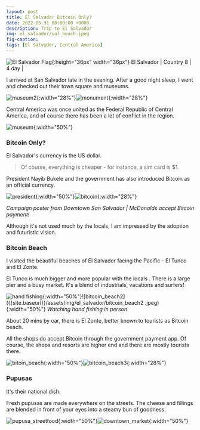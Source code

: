 ```yaml
---
layout: post
title: El Salvador Bitcoin Only? 
date: 2022-05-31 00:00:00 +0000
description: Trip to El Salvador
img: el_salvador/sal_beach.jpeg
fig-caption:
tags: [El Salvador, Central America]
---
```


![El Salvador Flag]({{site.baseurl}}/assets/img/flags/4x3/sv.svg){:height="36px" width="36px"} El Salvador \| Country 8 \| 4 day \| 

I arrived at San Salvador late in the evening. After a good night sleep, I went and checked out their town square and museums. 

![museum2]({{site.baseurl}}/assets/img/el_salvador/museum2.jpeg){:width="28%"}![monument]({{site.baseurl}}/assets/img/el_salvador/monument.jpeg){:width="28%"}

Central America was once united as the Federal Republic of Central America, and of course there has been a lot of conflict in the region. 

![museum]({{site.baseurl}}/assets/img/el_salvador/museum.jpeg){:width="50%"}

### Bitcoin Only? 

El Salvador's currency is the US dollar.

>Of course, everything is cheaper - for instance, a sim card is $1. 

President Nayib Bukele and the government has also introduced Bitcoin as an official currency. 

![president]({{site.baseurl}}/assets/img/el_salvador/president.jpeg){:width="50%"}![bitcoin]({{site.baseurl}}/assets/img/el_salvador/bitcoin.jpeg){:width="28%"}

*Campaign poster from Downtown San Salvador \| McDonalds accept Bitcoin payment!*

Although it's not used much by the locals, I am impressed by the adoption and futuristic vision. 

### Bitcoin Beach

I visited the beautiful beaches of El Salvador facing the Pacific - El Tunco and El Zonte. 

El Tunco is much bigger and more popular with the locals . There is a large pier and a busy market. It's a blend of industrials, vacations and surfers!  

![hand fishing]({{site.baseurl}}/assets/img/el_salvador/hand_fishing.jpeg){:width="50%"}![bitcoin_beach2]({{site.baseurl}}/assets/img/el_salvador/bitcoin_beach2
.jpeg){:width="50%"}
*Watching hand fishing in person*

About 20 mins by car, there is El Zonte, better known to tourists as Bitcoin beach. 

All the shops do accept Bitcoin through the government payment app. Of course, the shops and resorts are higher end and there are mostly tourists there. 

![bitoin_beach]({{site.baseurl}}/assets/img/el_salvador/bitoin_beach.jpeg){:width="50%"}![bitcoin_beach3]({{site.baseurl}}/assets/img/el_salvador/bitcoin_beach3.jpeg){:width="28%"}

### Pupusas

It's their national dish. 

Fresh pupusas are made everywhere on the streets. The cheese and fillings are blended in front of your eyes into a steamy bun of goodness. 

![pupusa_streetfood]({{site.baseurl}}/assets/img/el_salvador/pupusa_streetfood.jpeg){:width="50%"}![downtown_market]({{site.baseurl}}/assets/img/el_salvador/downtown_market.jpeg){:width="50%"}


